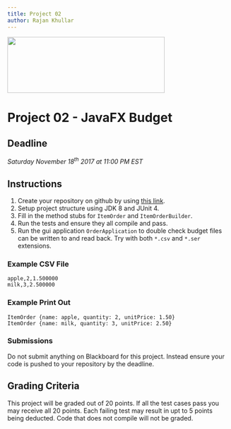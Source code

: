 ```yaml
---
title: Project 02
author: Rajan Khullar
---
```


<img src=http://www.nyit.edu/files/communications_and_marketing/DIGITAL_LOGO_NYIT_RGB_HORIZ.png width="356" height="127" />

<br>

# Project 02 - JavaFX Budget

## Deadline
*Saturday November 18<sup>th</sup> 2017 at 11:00 PM EST*

## Instructions

1. Create your repository on github by using [this link][github-link].
2. Setup project structure using JDK 8 and JUnit 4.
2. Fill in the method stubs for ```ItemOrder``` and ```ItemOrderBuilder```.
3. Run the tests and ensure they all compile and pass.
4. Run the gui application ```OrderApplication``` to double check budget files can be written to and read back. Try with both ```*.csv``` and ```*.ser``` extensions.

### Example CSV File
```
apple,2,1.500000
milk,3,2.500000
```

### Example Print Out
```
ItemOrder {name: apple, quantity: 2, unitPrice: 1.50}
ItemOrder {name: milk, quantity: 3, unitPrice: 2.50}
```

### Submissions
Do not submit anything on Blackboard for this project. Instead ensure your code is pushed to your repository by the deadline.

## Grading Criteria

This project will be graded out of 20 points. If all the test cases pass you may receive all 20 points. Each failing test may result in upt to 5 points being deducted. Code that does not compile will not be graded.

[github-link]: https://classroom.github.com/a/eXJrtvTR
